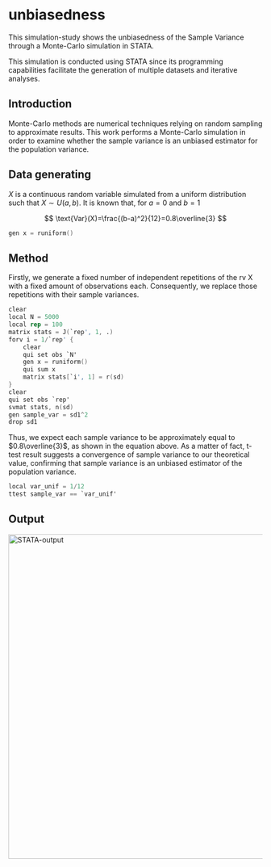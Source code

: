 # unbiasedness

This simulation-study shows the unbiasedness of the Sample Variance through a Monte-Carlo simulation in STATA.

This simulation is conducted using STATA since its programming capabilities facilitate the generation of multiple datasets and iterative analyses.

## Introduction
Monte-Carlo methods are numerical techniques relying on random sampling to approximate results. This work performs a Monte-Carlo simulation in order to examine whether the sample variance is an unbiased estimator for the population variance. 

## Data generating

$X$ is a continuous random variable simulated from a uniform distribution such that $X∼U(a,b)$. 
It is known that, for $a=0$ and $b=1$

$$
\text{Var}(X)=\frac{(b-a)^2}{12}=0.8\overline{3}
$$


```s
gen x = runiform()
```

## Method

Firstly, we generate a fixed number of independent repetitions of the rv X with a fixed amount of observations each. Consequently, we replace those repetitions with their sample variances.

```s
clear
local N = 5000
local rep = 100
matrix stats = J(`rep', 1, .)
forv i = 1/`rep' {
	clear
	qui set obs `N'
	gen x = runiform()
	qui sum x
	matrix stats[`i', 1] = r(sd)
}	
clear
qui set obs `rep'
svmat stats, n(sd)
gen sample_var = sd1^2
drop sd1
```
Thus, we expect each sample variance to be approximately equal to $0.8\overline{3}$, as shown in the equation above. As a matter of fact, t-test result suggests a convergence of sample variance to our theoretical value, confirming that sample variance is an unbiased estimator of the population variance.

```s
local var_unif = 1/12
ttest sample_var == `var_unif'
```
## Output

<img width="643" alt="STATA-output" src="https://github.com/robertovacante/unbiasedness/assets/106596623/13842cc4-cb69-4ffc-b91c-8b5cc0bd487e">

